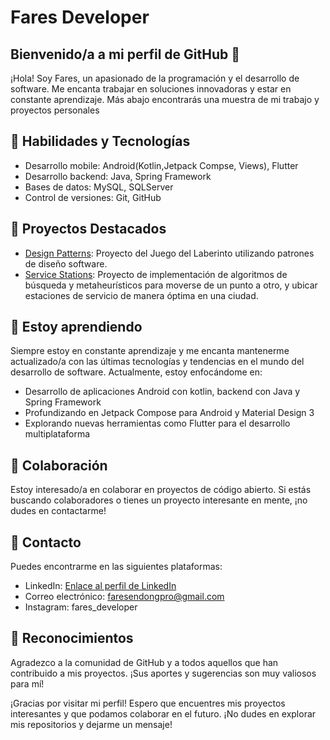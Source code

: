 # Fares Developer

## Bienvenido/a a mi perfil de GitHub 👋

¡Hola! Soy Fares, un apasionado de la programación y el desarrollo de software. Me encanta trabajar en soluciones innovadoras y estar en constante aprendizaje. Más abajo encontrarás una muestra de mi trabajo y proyectos personales

## 🚀 Habilidades y Tecnologías

- Desarrollo mobile: Android(Kotlin,Jetpack Compse, Views), Flutter
- Desarrollo backend: Java, Spring Framework
- Bases de datos: MySQL, SQLServer
- Control de versiones: Git, GitHub

## 🔭 Proyectos Destacados
- [Design Patterns](https://github.com/faresuclm/design_patterns): Proyecto del Juego del Laberinto utilizando patrones de diseño software.
- [Service Stations](https://github.com/faresuclm/stations_place): Proyecto de implementación de algoritmos de búsqueda y metaheurísticos para moverse de un punto a otro, y ubicar estaciones de servicio de manera óptima en una ciudad.

## 🌱 Estoy aprendiendo

Siempre estoy en constante aprendizaje y me encanta mantenerme actualizado/a con las últimas tecnologías y tendencias en el mundo del desarrollo de software. Actualmente, estoy enfocándome en:

- Desarrollo de aplicaciones Android con kotlin, backend con Java y Spring Framework
- Profundizando en Jetpack Compose para Android y Material Design 3
- Explorando nuevas herramientas como Flutter para el desarrollo multiplataforma

## 👯 Colaboración

Estoy interesado/a en colaborar en proyectos de código abierto. Si estás buscando colaboradores o tienes un proyecto interesante en mente, ¡no dudes en contactarme!

## 💬 Contacto

Puedes encontrarme en las siguientes plataformas:

- LinkedIn: [Enlace al perfil de LinkedIn](https://www.linkedin.com/in/fares-endong/)
- Correo electrónico: faresendongpro@gmail.com
- Instagram: fares_developer

## 🌟 Reconocimientos

Agradezco a la comunidad de GitHub y a todos aquellos que han contribuido a mis proyectos. ¡Sus aportes y sugerencias son muy valiosos para mí!

¡Gracias por visitar mi perfil! Espero que encuentres mis proyectos interesantes y que podamos colaborar en el futuro. ¡No dudes en explorar mis repositorios y dejarme un mensaje!


